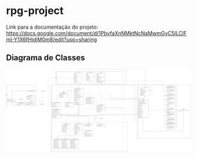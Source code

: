 # rpg-project

Link para a documentação do projeto: https://docs.google.com/document/d/1PbvfaXnNMktNcNaMwmGyC5lLClFmI-Y1X6fHidiM0m8/edit?usp=sharing

## Diagrama de Classes

![diagrama](https://raw.githubusercontent.com/Caio-Maia/rpg-project/master/Diagrama_de_Classes.drawio.png)
